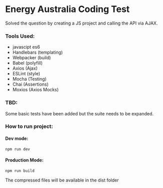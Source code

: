 # Energy Australia Coding Test

Solved the question by creating a JS project and calling the API via AJAX.

### Tools Used:

- javascipt es6
- Handlebars (templating)
- Webpacker (build)
- Babel (polyfill)
- Axios (Ajax)
- ESLint (style)
- Mocha (Testing)
- Chai (Assertions)
- Moxios (Axios Mocks)

### TBD:

Some basic tests have been added but the suite needs to be expanded.

### How to run project:

#### Dev mode:

```
npm run dev
```

#### Production Mode:

```
npm run build
```

The compressed files will be available in the dist folder
